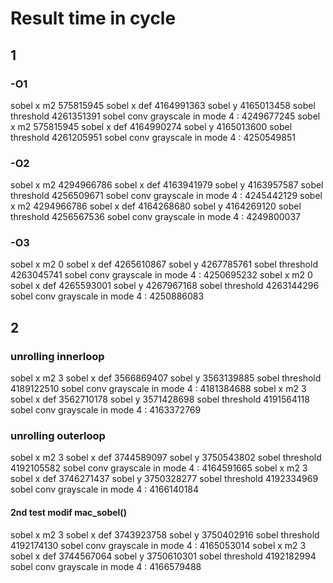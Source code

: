 # Result time in cycle 
## 1
### -O1
sobel x m2 575815945
sobel x def 4164991363
sobel y 4165013458
sobel threshold 4261351391
sobel conv grayscale in mode 4 : 4249677245
sobel x m2 575815945
sobel x def 4164990274
sobel y 4165013600
sobel threshold 4261205951
sobel conv grayscale in mode 4 : 4250549851

### -O2
sobel x m2 4294966786
sobel x def 4163941979
sobel y 4163957587
sobel threshold 4256509671
sobel conv grayscale in mode 4 : 4245442129
sobel x m2 4294966786
sobel x def 4164268680
sobel y 4164269120
sobel threshold 4256567536
sobel conv grayscale in mode 4 : 4249800037
### -O3
sobel x m2 0
sobel x def 4265610867
sobel y 4267785761
sobel threshold 4263045741
sobel conv grayscale in mode 4 : 4250695232
sobel x m2 0
sobel x def 4265593001
sobel y 4267967168
sobel threshold 4263144296
sobel conv grayscale in mode 4 : 4250886083
## 2
### unrolling innerloop
sobel x m2 3
sobel x def 3566869407
sobel y 3563139885
sobel threshold 4189122510
sobel conv grayscale in mode 4 : 4181384688
sobel x m2 3
sobel x def 3562710178
sobel y 3571428698
sobel threshold 4191564118
sobel conv grayscale in mode 4 : 4163372769
### unrolling outerloop
 <!-- sobel x m2 3
 sobel x def 3537313655
 sobel y 3540607309
 sobel threshold 4191431981
 sobel conv grayscale in mode 4 : 4164009408
 sobel x m2 3
 sobel x def 3536651518
 sobel y 3538946862 
 sobel threshold 4191641150
 sobel conv grayscale in mode 4 : 4167009569 -->
sobel x m2 3
sobel x def 3744589097
sobel y 3750543802
sobel threshold 4192105582
sobel conv grayscale in mode 4 : 4164591665
sobel x m2 3
sobel x def 3746271437
sobel y 3750328277
sobel threshold 4192334969
sobel conv grayscale in mode 4 : 4166140184
#### 2nd test modif mac_sobel()
sobel x m2 3
sobel x def 3743923758
sobel y 3750402916
sobel threshold 4192174130
sobel conv grayscale in mode 4 : 4165053014
sobel x m2 3
sobel x def 3744567064
sobel y 3750610301
sobel threshold 4192182994
sobel conv grayscale in mode 4 : 4166579488



